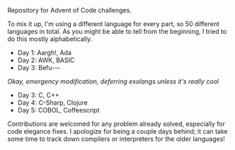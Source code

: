 Repository for Advent of Code challenges.

To mix it up, I'm using a different language for every part, so 50 different languages in total. As
you might be able to tell from the beginning, I tried to do this mostly alphabetically.

* Day 1: Aargh!, Ada
* Day 2: AWK, BASIC
* Day 3: Befu---

*Okay, emergency modification, deferring esolangs unless it's really cool*
* Day 3: C, C++
* Day 4: C-Sharp, Clojure
* Day 5: COBOL, Coffeescript

Contributions are welcomed for any problem already solved, especially for code elegance fixes. I
apologize for being a couple days behind; it can take some time to track down compilers or interpreters
for the older languages!
